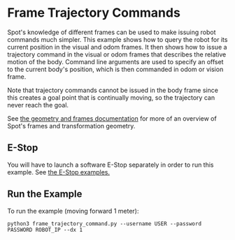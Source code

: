 <!--
Copyright (c) 2021 Boston Dynamics, Inc.  All rights reserved.

Downloading, reproducing, distributing or otherwise using the SDK Software
is subject to the terms and conditions of the Boston Dynamics Software
Development Kit License (20191101-BDSDK-SL).
-->

# Frame Trajectory Commands

Spot's knowledge of different frames can be used to make issuing robot commands much simpler. This example shows how to query the robot for its current position in the visual and odom frames. It then shows how to issue a trajectory command in the visual or odom frames that describes the relative motion of the body.
Command line arguments are used to specify an offset to the current body's position, which is then commanded in odom or vision frame.

Note that trajectory commands cannot be issued in the body frame since this creates a goal point that is continually moving, so the trajectory can never reach the goal.


See [the geometry and frames documentation](../../../docs/concepts/geometry_and_frames.md) for more of an overview of Spot's frames and transformation geometry.


## E-Stop
You will have to launch a software E-Stop separately in order to run this example. See [the E-Stop examples.](../estop/README.md)

## Run the Example
To run the example (moving forward 1 meter):
```
python3 frame_trajectory_command.py --username USER --password PASSWORD ROBOT_IP --dx 1
```
